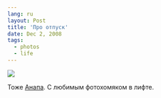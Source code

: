 ```yaml
---
lang: ru
layout: Post
title: 'Про отпуск'
date: Dec 2, 2008
tags:
  - photos
  - life
---
```


![](photo://2008-09-09_5D_7636_Artem_Sapegin)

Тоже [Анапа](http://morning.photos/travel/anapa "Фотографии из Анапы"). С любимым фотохомяком в лифте.

